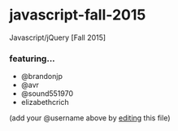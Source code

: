 # javascript-fall-2015
Javascript/jQuery [Fall 2015]

### featuring... 
 * @brandonjp
 * @avr
 * @sound551970
 * elizabethcrich

(add your @username above by [editing](https://github.com/BloomingtonCodeSchool/javascript-fall-2015/edit/master/README.md) this file)

